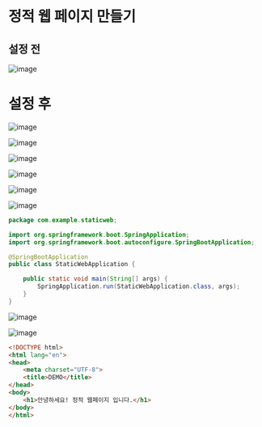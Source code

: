 # 정적 웹 페이지 만들기
## 설정 전
![image](https://user-images.githubusercontent.com/102650331/192220469-6ed14bb8-e339-4412-96d3-5cbad43ace6f.png)

# 설정 후
![image](https://user-images.githubusercontent.com/102650331/192220678-84abe564-63d6-40c2-8215-c90381282c78.png)

![image](https://user-images.githubusercontent.com/102650331/192221234-d512b750-e3dd-4fac-bca6-102307043a82.png)

![image](https://user-images.githubusercontent.com/102650331/192221300-98319211-aa09-4481-ad13-eec22e416eb1.png)

![image](https://user-images.githubusercontent.com/102650331/192221416-bc010f5e-ef19-4ec6-bc2b-92815d528635.png)

![image](https://user-images.githubusercontent.com/102650331/192221477-31927992-a85d-4629-bab7-5b5d123824a7.png)

![image](https://user-images.githubusercontent.com/102650331/192221594-f1e8e8d4-5438-49f8-b710-7204ca9c3263.png)

```java
package com.example.staticweb;

import org.springframework.boot.SpringApplication;
import org.springframework.boot.autoconfigure.SpringBootApplication;

@SpringBootApplication
public class StaticWebApplication {

	public static void main(String[] args) {
		SpringApplication.run(StaticWebApplication.class, args);
	}
}

```

![image](https://user-images.githubusercontent.com/102650331/192222354-f0625a7f-c9b0-44d2-b84e-7f6248d2f987.png)

![image](https://user-images.githubusercontent.com/102650331/192222494-417b0e7f-2351-4495-92df-10c4002febee.png)

```html
<!DOCTYPE html>
<html lang="en">
<head>
    <meta charset="UTF-8">
    <title>DEMO</title>
</head>
<body>
    <h1>안녕하세요! 정적 웹페이지 입니다.</h1>
</body>
</html>

```
